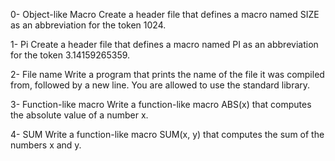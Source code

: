 0- Object-like Macro
Create a header file that defines a macro named SIZE as an abbreviation for the token 1024.

1- Pi
Create a header file that defines a macro named PI as an abbreviation for the token 3.14159265359.

2- File name
Write a program that prints the name of the file it was compiled from, followed by a new line.
You are allowed to use the standard library.

3- Function-like macro
Write a function-like macro ABS(x) that computes the absolute value of a number x.

4- SUM
Write a function-like macro SUM(x, y) that computes the sum of the numbers x and y.

